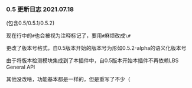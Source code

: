 ### 0.5 更新日志 2021.07.18

(包含0.5/0.5.1/0.5.2)

现在行中的`#`也会被视为注释标记了，要用`#`麻烦改成`\#`

更改了版本号格式，自0.5版本开始的版本号为形如0.5.2-alpha的语义化版本号

由于将版本检测模块集成到了本插件中，自0.5版本开始本插件不再依赖LBS General API

其他没改啥，功能基本都是一样的，但是重写了不少（

